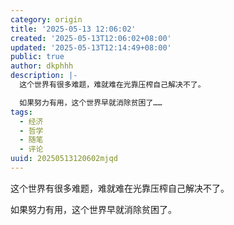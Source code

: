 ```yaml
---
category: origin
title: '2025-05-13 12:06:02'
created: '2025-05-13T12:06:02+08:00'
updated: '2025-05-13T12:14:49+08:00'
public: true
author: dkphhh
description: |-
  这个世界有很多难题，难就难在光靠压榨自己解决不了。

  如果努力有用，这个世界早就消除贫困了……
tags:
  - 经济
  - 哲学
  - 随笔
  - 评论
uuid: 20250513120602mjqd
---
```


这个世界有很多难题，难就难在光靠压榨自己解决不了。

如果努力有用，这个世界早就消除贫困了。
